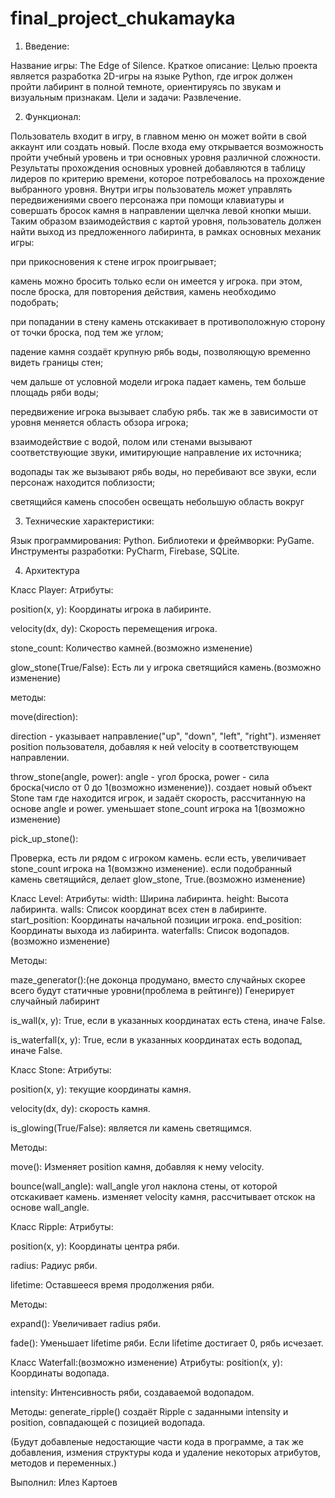 # final_project_chukamayka

1. Введение:

Название игры: The Edge of Silence.
Краткое описание: Целью проекта является разработка 2D-игры на языке Python, где игрок должен пройти лабиринт в полной темноте, ориентируясь по звукам и визуальным признакам.
Цели и задачи: Развлечение.

2. Функционал:

Пользователь входит в игру, в главном меню он может войти в свой аккаунт или создать новый. После входа ему открывается возможность пройти учебный уровень и три основных уровня различной сложности.
Результаты прохождения основных уровней добавляются в таблицу лидеров по критерию времени, которое потребовалось на прохождение выбранного уровня.
Внутри игры пользователь может управлять передвижениями своего персонажа при помощи клавиатуры и совершать бросок камня в направлении щелчка левой кнопки мыши. Таким образом взаимодействия с картой уровня, пользователь  должен найти выход из предложенного лабиринта, в рамках  основных механик игры: 

при прикосновения к стене игрок проигрывает;

камень можно бросить только если он имеется у игрока. при этом, после броска, для повторения действия, камень необходимо подобрать;

при попадании в стену камень  отскакивает в противоположную сторону от точки броска, под тем же углом;

падение камня создаёт крупную рябь воды, позволяющую временно видеть границы стен;

чем дальше от условной модели игрока падает камень, тем больше площадь ряби воды;

передвижение игрока вызывает слабую рябь. так же в зависимости от уровня меняется область обзора игрока;

взаимодействие с водой, полом или стенами вызывают соответствующие звуки, имитирующие направление их источника;

водопады так же вызывают рябь воды, но перебивают все звуки, если персонаж находится поблизости;

светящийся камень способен освещать небольшую область вокруг

3. Технические характеристики:

Язык программирования: Python.
Библиотеки и фреймворки: PyGame.
Инструменты разработки: PyCharm, Firebase, SQLite.

4. Архитектура

Класс Player:
Атрибуты:

position(x, y): Координаты игрока в лабиринте.

velocity(dx, dy): Скорость перемещения игрока.

stone_count: Количество камней.(возможно изменение)

glow_stone(True/False): Есть ли у игрока светящийся камень.(возможно изменение)

методы:

move(direction):
 
direction - указывает направление("up", "down", "left", "right"). изменяет position пользователя, добавляя к ней velocity в соответствующем направлении.

throw_stone(angle, power):
angle - угол броска, power - сила броска(число от 0 до 1(возможно изменение)). создает новый объект Stone там где находится игрок, и задаёт скорость, рассчитанную на основе angle и power. уменьшает stone_count игрока на 1(возможно изменение)


pick_up_stone():

Проверка, есть ли рядом с игроком камень. если есть, увеличивает stone_count игрока на 1(вомзжно изменение). если подобранный камень светящийся, делает glow_stone, True.(возможно изменение)

Класс Level:
Атрибуты:
width: Ширина лабиринта.
height: Высота лабиринта.
walls: Список координат всех стен в лабиринте.
start_position: Координаты начальной позиции игрока.
end_position: Координаты выхода из лабиринта.
waterfalls: Список водопадов.(возможно изменение)

Методы:

maze_generator():(не доконца продумано, вместо случайных скорее всего будут статичные уровни(проблема в рейтинге))
Генерирует случайный лабиринт

is_wall(x, y):
True, если в указанных координатах есть стена, иначе False.

is_waterfall(x, y):
True, если в указанных координатах есть водопад, иначе False.


Класс Stone:
Атрибуты:

position(x, y): текущие координаты камня.

velocity(dx, dy): скорость камня.

is_glowing(True/False): является ли камень светящимся.

Методы:

move():
Изменяет position камня, добавляя к нему velocity. 

bounce(wall_angle):
wall_angle угол наклона стены, от которой отскакивает камень. изменяет velocity камня, рассчитывает отскок на основе wall_angle.


Класс Ripple:
Атрибуты:

position(x, y): Координаты центра ряби. 

radius: Радиус ряби.

lifetime: Оставшееся время продолжения ряби. 

Методы:

expand():
Увеличивает radius ряби.

fade():
Уменьшает lifetime ряби.  Если lifetime достигает 0, рябь исчезает. 

Класс Waterfall:(возможно изменение)
Атрибуты:
position(x, y): Координаты водопада.

intensity: Интенсивность ряби, создаваемой водопадом.

Методы:
generate_ripple()
создаёт Ripple с заданными intensity и position, совпадающей с позицией водопада.

(Будут добавленые недостающие части кода в программе, а так же добавления, измения структуры кода и удаление некоторых атрибутов, методов и переменных.)


Выполнил: Илез Картоев
